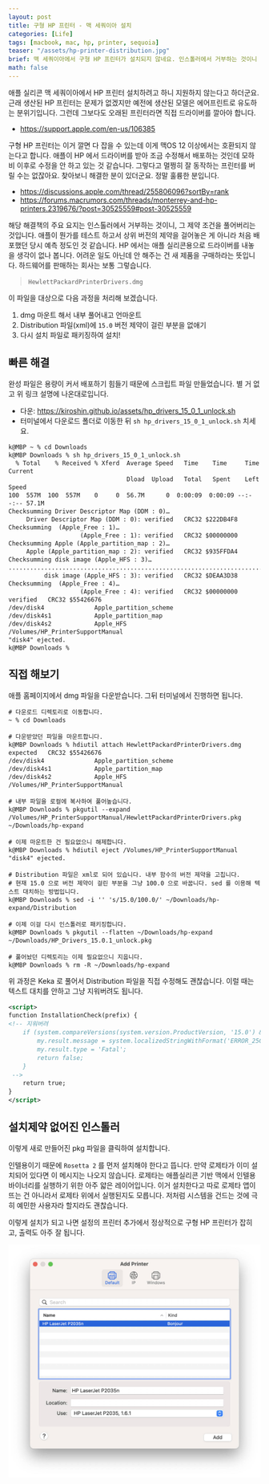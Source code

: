 ```yaml
---
layout: post
title: 구형 HP 프린터 - 맥 세쿼이아 설치
categories: [Life]
tags: [macbook, mac, hp, printer, sequoia]
teaser: "/assets/hp-printer-distribution.jpg"
brief: 맥 세쿼이아에서 구형 HP 프린터가 설치되지 않네요. 인스톨러에서 거부하는 것이니 그 조건제약을 풀어리고 설치하는 방법이 있습니다. 애플이 뭔가를 테스트 하고서 상위 버전의 제약을 걸어놓은 게 아닌 것 같습니다. HP 에서는 구형 기기 드라이버를 새로 내놓을 생각이 없나 봅니다.
math: false
---
```


애플 실리콘 맥 세쿼이아에서 HP 프린터 설치하려고 하니 지원하지 않는다고 하더군요. 근래 생산된 HP 프린터는 문제가 없겠지만 예전에 생산된 모델은 에어프린트로 유도하는 분위기입니다. 그런데 그보다도 오래된 프린터라면 직접 드라이버를 깔아야 합니다.

* <https://support.apple.com/en-us/106385>

구형 HP 프린터는 이거 깔면 다 잡을 수 있는데 이게 맥OS 12 이상에서는 호환되지 않는다고 합니다. 애플이 HP 에서 드라이버를 받아 조금 수정해서 배포하는 것인데 모하비 이후로 수정을 안 하고 있는 것 같습니다. 그렇다고 멀쩡히 잘 동작하는 프린터를 버릴 수는 없잖아요. 찾아보니 해결한 분이 있더군요. 정말 훌륭한 분입니다.

* <https://discussions.apple.com/thread/255806096?sortBy=rank>
* <https://forums.macrumors.com/threads/monterrey-and-hp-printers.2319676/?post=30525559#post-30525559>

해당 해결책의 주요 요지는 인스톨러에서 거부하는 것이니, 그 제약 조건을 풀어버리는 것입니다. 애플이 뭔가를 테스트 하고서 상위 버전의 제약을 걸어놓은 게 아니라 처음 배포했던 당시 예측 정도인 것 같습니다. HP 에서는 애플 실리콘용으로 드라이버를 내놓을 생각이 없나 봅니다. 어려운 일도 아닌데 안 해주는 건 새 제품을 구매하라는 뜻입니다. 하드웨어를 판매하는 회사는 보통 그렇습니다.

> `HewlettPackardPrinterDrivers.dmg`

이 파일을 대상으로 다음 과정을 처리해 보겠습니다.

1. dmg 마운트 해서 내부 풀어내고 언마운트
2. Distribution 파일(xml)에 `15.0` 버전 제약이 걸린 부분을 없애기
3. 다시 설치 파일로 패키징하여 설치!


## 빠른 해결
완성 파일은 용량이 커서 배포하기 힘들기 때문에 스크립트 파일 만들었습니다. 별 거 없고 위 링크 설명에 나온대로입니다.

* 다운: <https://kiroshin.github.io/assets/hp_drivers_15_0_1_unlock.sh>
* 터미널에서 다운로드 폴더로 이동한 뒤 `sh hp_drivers_15_0_1_unlock.sh` 치세요.

```shell
k@MBP ~ % cd Downloads
k@MBP Downloads % sh hp_drivers_15_0_1_unlock.sh
  % Total    % Received % Xferd  Average Speed   Time    Time     Time  Current
                                 Dload  Upload   Total   Spent    Left  Speed
100  557M  100  557M    0     0  56.7M      0  0:00:09  0:00:09 --:--:-- 57.1M
Checksumming Driver Descriptor Map (DDM : 0)…
     Driver Descriptor Map (DDM : 0): verified   CRC32 $222DB4F8
Checksumming  (Apple_Free : 1)…
                    (Apple_Free : 1): verified   CRC32 $00000000
Checksumming Apple (Apple_partition_map : 2)…
     Apple (Apple_partition_map : 2): verified   CRC32 $935FFDA4
Checksumming disk image (Apple_HFS : 3)…
...............................................................................
          disk image (Apple_HFS : 3): verified   CRC32 $DEAA3D38
Checksumming  (Apple_Free : 4)…
                    (Apple_Free : 4): verified   CRC32 $00000000
verified   CRC32 $55426676
/dev/disk4              Apple_partition_scheme
/dev/disk4s1            Apple_partition_map
/dev/disk4s2            Apple_HFS                       /Volumes/HP_PrinterSupportManual
"disk4" ejected.
k@MBP Downloads %
```


## 직접 해보기
애플 홈페이지에서 dmg 파일을 다운받습니다. 그뒤 터미널에서 진행하면 됩니다.

```shell
# 다운로드 디렉토리로 이동합니다.
~ % cd Downloads

# 다운받았던 파일을 마운트합니다.
k@MBP Downloads % hdiutil attach HewlettPackardPrinterDrivers.dmg
expected   CRC32 $55426676
/dev/disk4              Apple_partition_scheme
/dev/disk4s1            Apple_partition_map
/dev/disk4s2            Apple_HFS                       /Volumes/HP_PrinterSupportManual

# 내부 파일을 로컬에 복사하여 풀어높습니다.
k@MBP Downloads % pkgutil --expand /Volumes/HP_PrinterSupportManual/HewlettPackardPrinterDrivers.pkg ~/Downloads/hp-expand

# 이제 마운트한 건 필요없으니 해제합니다.
k@MBP Downloads % hdiutil eject /Volumes/HP_PrinterSupportManual
"disk4" ejected.

# Distribution 파일은 xml로 되어 있습니다. 내부 함수의 버전 제약을 고칩니다.
# 현재 15.0 으로 버전 제약이 걸린 부분을 그냥 100.0 으로 바꿉니다. sed 를 이용해 텍스트 대치하는 방법입니다.
k@MBP Downloads % sed -i '' 's/15.0/100.0/' ~/Downloads/hp-expand/Distribution

# 이제 이걸 다시 인스톨러로 패키징합니다.
k@MBP Downloads % pkgutil --flatten ~/Downloads/hp-expand ~/Downloads/HP_Drivers_15.0.1_unlock.pkg

# 풀어놨던 디렉토리는 이제 필요없으니 지웁니다.
k@MBP Downloads % rm -R ~/Downloads/hp-expand
```

위 과정은 Keka 로 풀어서 Distribution 파일을 직접 수정해도 괜찮습니다. 이럴 때는 텍스트 대치를 안하고 그냥 지워버려도 됩니다.

```xml
<script>
function InstallationCheck(prefix) {
<!-- 지워버려
    if (system.compareVersions(system.version.ProductVersion, '15.0') &gt; 0) {
        my.result.message = system.localizedStringWithFormat('ERROR_25CBFE41C7', '15.0');
        my.result.type = 'Fatal';
        return false;
    }
 -->
    return true;
}
</script>
```


## 설치제약 없어진 인스톨러
이렇게 새로 만들어진 pkg 파일을 클릭하여 설치합니다.

인텔용이기 때문에 `Rosetta 2` 를 먼저 설치해야 한다고 뜹니다. 만약 로제타가 이미 설치되어 있다면 이 메시지는 나오지 않습니다. 로제타는 애플실리콘 기반 맥에서 인텔용 바이너리를 실행하기 위한 아주 얇은 레이어입니다. 이거 설치한다고 따로 로제타 앱이 뜨는 건 아니라서 로제타 위에서 실행된지도 모릅니다. 저처럼 시스템을 건드는 것에 극히 예민한 사용자라 할지라도 괜찮습니다.

이렇게 설치가 되고 나면 설정의 프린터 추가에서 정상적으로 구형 HP 프린터가 잡히고, 출력도 아주 잘 됩니다.

![installed](/assets/hp_printer_installed.jpg)
